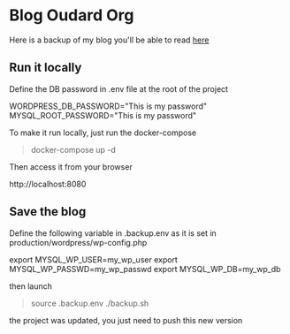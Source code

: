 # Blog Oudard Org

Here is a backup of my blog you'll be able to read [here](http://blog.oudard.org/ "Nicolas Oudard's blog")

## Run it locally

Define the DB password in .env file at the root of the project

  WORDPRESS_DB_PASSWORD="This is my password"
  MYSQL_ROOT_PASSWORD="This is my password"

To make it run locally, just run the docker-compose

  > docker-compose up -d

Then access it from your browser

http://localhost:8080

## Save the blog

Define the following variable in .backup.env as it is set in production/wordpress/wp-config.php

  export MYSQL_WP_USER=my_wp_user
  export MYSQL_WP_PASSWD=my_wp_passwd
  export MYSQL_WP_DB=my_wp_db

then launch

  > source .backup.env
  > ./backup.sh

the project was updated, you just need to push this new version

